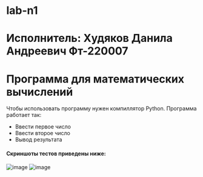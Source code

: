 # lab-n1
# Исполнитель: Худяков Данила Андреевич Фт-220007
# Программа для математических вычислений
Чтобы использовать программу нужен компиллятор Python. Программа работает так:

- Ввести первое число
- Ввести второе число
- Вывод результата

#### Скриншоты тестов приведены ниже:
![image](https://github.com/xXady/lab-n1/assets/102038515/c024b326-0635-4597-a46b-cb1f2d4eb8ec)
![image](https://github.com/xXady/lab-n1/assets/102038515/09043fd2-caa9-404c-ab73-1de58ab4637d)

